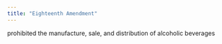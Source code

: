 ```yaml
---
title: "Eighteenth Amendment"
---
```

prohibited the manufacture, sale, and distribution of alcoholic beverages

